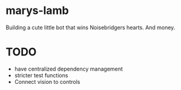 # marys-lamb
Building a cute little bot that wins Noisebridgers hearts. And money.

# TODO
- have centralized dependency management
- stricter test functions
- Connect vision to controls
